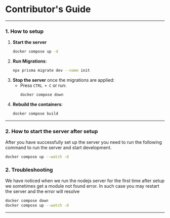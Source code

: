 # Contributor's Guide

---

### 1. How to setup   

1. **Start the server**
   ```bash
   docker compose up -d
   ```
2. **Run Migrations**: 
     ```bash
     npx prisma migrate dev --name init
     ```
3. **Stop the server** once the migrations are applied:
   - Press `CTRL + C` or run:
     ```bash
     docker compose down
     ```
4. **Rebuild the containers**: 
   ```bash
   docker compose build
   ```


---

### **2. How to start the server after setup**  

After you have successfully set up the server you need to run the following command to run the server and start development.

```bash
docker compose up --watch -d
```

### 2. Troubleshooting  

We have noticed when we run the nodejs server for the first time after setup we sometimes get a module not found error.
In such case you may restart the server and the error will resolve

```bash
docker compose down
docker compose up --watch -d
```

--- 


